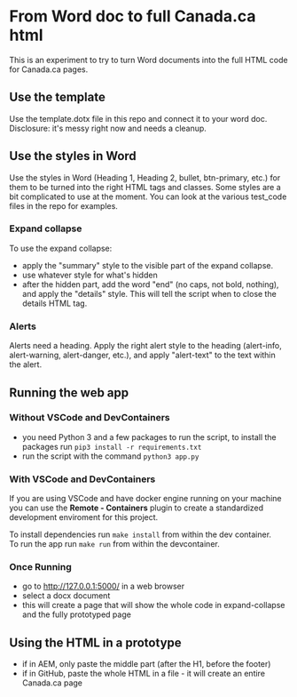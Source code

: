# From Word doc to full Canada.ca html
This is an experiment to try to turn Word documents into the full HTML code for Canada.ca pages.

## Use the template
Use the template.dotx file in this repo and connect it to your word doc. Disclosure: it's messy right now and needs a cleanup.

## Use the styles in Word
Use the styles in Word (Heading 1, Heading 2, bullet, btn-primary, etc.) for them to be turned into the right HTML tags and classes. Some styles are a bit complicated to use at the moment. You can look at the various test_code files in the repo for examples.

### Expand collapse
To use the expand collapse:
- apply the "summary" style to the visible part of the expand collapse.
- use whatever style for what's hidden
- after the hidden part, add the word "end" (no caps, not bold, nothing), and apply the "details" style. This will tell the script when to close the details HTML tag.

### Alerts
Alerts need a heading. Apply the right alert style to the heading (alert-info, alert-warning, alert-danger, etc.), and apply "alert-text" to the text within the alert.

## Running the web app

### Without VSCode and DevContainers
- you need Python 3 and a few packages to run the script, to install the packages run `pip3 install -r requirements.txt`
- run  the script with the command `python3 app.py`


### With VSCode and DevContainers

If you are using VSCode and have docker engine running on your machine you can use the **Remote - Containers** plugin to create a standardized development enviroment for this project. 

To install dependencies run `make install` from within the dev container.  
To run the app run `make run` from within the devcontainer.

### Once Running

- go to http://127.0.0.1:5000/ in a web browser
- select a docx document
- this will create a page that will show the whole code in expand-collapse and the fully prototyped page

## Using the HTML in a prototype
- if in AEM, only paste the middle part (after the H1, before the footer)
- if in GitHub, paste the whole HTML in a file - it will create an entire Canada.ca page